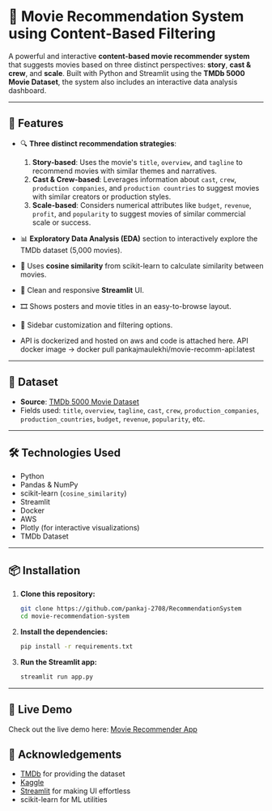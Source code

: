 # 🎥 Movie Recommendation System using Content-Based Filtering

A powerful and interactive **content-based movie recommender system** that suggests movies based on three distinct perspectives: **story**, **cast & crew**, and **scale**. Built with Python and Streamlit using the **TMDb 5000 Movie Dataset**, the system also includes an interactive data analysis dashboard.

---

## 🚀 Features

* 🔍 **Three distinct recommendation strategies**:

  1. **Story-based**: Uses the movie's `title`, `overview`, and `tagline` to recommend movies with similar themes and narratives.
  2. **Cast & Crew-based**: Leverages information about `cast`, `crew`, `production companies`, and `production countries` to suggest movies with similar creators or production styles.
  3. **Scale-based**: Considers numerical attributes like `budget`, `revenue`, `profit`, and `popularity` to suggest movies of similar commercial scale or success.

* 📊 **Exploratory Data Analysis (EDA)** section to interactively explore the TMDb dataset (5,000 movies).

* 🧠 Uses **cosine similarity** from scikit-learn to calculate similarity between movies.

* 🎨 Clean and responsive **Streamlit** UI.

* 🎞️ Shows posters and movie titles in an easy-to-browse layout.

* 🧰 Sidebar customization and filtering options.

* API is dockerized and hosted on aws and code is attached here. API docker image -> docker pull pankajmaulekhi/movie-recomm-api:latest
---

## 📁 Dataset

* **Source**: [TMDb 5000 Movie Dataset](https://www.kaggle.com/datasets/pankajmaulekhi/tmdb-top-10000-movies-updated-till-2025)
* Fields used: `title`, `overview`, `tagline`, `cast`, `crew`, `production_companies`, `production_countries`, `budget`, `revenue`, `popularity`, etc.

---

## 🛠️ Technologies Used

* Python
* Pandas & NumPy
* scikit-learn (`cosine_similarity`)
* Streamlit
* Docker
* AWS
* Plotly (for interactive visualizations)
* TMDb Dataset

---

## 📦 Installation

1. **Clone this repository:**

   ```bash
   git clone https://github.com/pankaj-2708/RecommendationSystem
   cd movie-recommendation-system
   ```

2. **Install the dependencies:**

   ```bash
   pip install -r requirements.txt
   ```

3. **Run the Streamlit app:**

   ```bash
   streamlit run app.py
   ```

---

## 📱 Live Demo

Check out the live demo here: [Movie Recommender App](https://movirecommendationsystem.streamlit.app/)



## 🙏 Acknowledgements

* [TMDb](https://www.themoviedb.org/) for providing the dataset
* [Kaggle](https://www.kaggle.com/datasets/tmdb/tmdb-movie-metadata)
* [Streamlit](https://streamlit.io/) for making UI effortless
* scikit-learn for ML utilities
